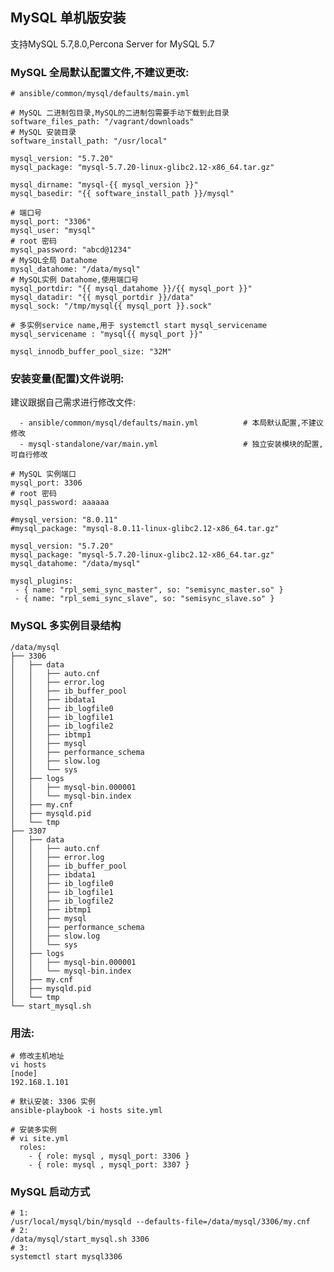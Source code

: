 ## MySQL 单机版安装

支持MySQL 5.7,8.0,Percona Server for MySQL 5.7

### MySQL 全局默认配置文件,不建议更改:
    # ansible/common/mysql/defaults/main.yml

    # MySQL 二进制包目录,MySQL的二进制包需要手动下载到此目录
    software_files_path: "/vagrant/downloads"
    # MySQL 安装目录
    software_install_path: "/usr/local"

    mysql_version: "5.7.20"
    mysql_package: "mysql-5.7.20-linux-glibc2.12-x86_64.tar.gz"

    mysql_dirname: "mysql-{{ mysql_version }}"
    mysql_basedir: "{{ software_install_path }}/mysql"

    # 端口号
    mysql_port: "3306"
    mysql_user: "mysql"
    # root 密码
    mysql_password: "abcd@1234"
    # MySQL全局 Datahome
    mysql_datahome: "/data/mysql"
    # MySQL实例 Datahome,使用端口号
    mysql_portdir: "{{ mysql_datahome }}/{{ mysql_port }}"
    mysql_datadir: "{{ mysql_portdir }}/data"
    mysql_sock: "/tmp/mysql{{ mysql_port }}.sock"

    # 多实例service name,用于 systemctl start mysql_servicename
    mysql_servicename : "mysql{{ mysql_port }}"

    mysql_innodb_buffer_pool_size: "32M"


### 安装变量(配置)文件说明:

建议跟据自己需求进行修改文件:
```
  - ansible/common/mysql/defaults/main.yml          # 本局默认配置,不建议修改
  - mysql-standalone/var/main.yml                   # 独立安装模块的配置,可自行修改
```


```
# MySQL 实例端口
mysql_port: 3306
# root 密码
mysql_password: aaaaaa

#mysql_version: "8.0.11"
#mysql_package: "mysql-8.0.11-linux-glibc2.12-x86_64.tar.gz"

mysql_version: "5.7.20"
mysql_package: "mysql-5.7.20-linux-glibc2.12-x86_64.tar.gz"
mysql_datahome: "/data/mysql"

mysql_plugins:
 - { name: "rpl_semi_sync_master", so: "semisync_master.so" }
 - { name: "rpl_semi_sync_slave", so: "semisync_slave.so" }
 ```

### MySQL 多实例目录结构
    /data/mysql
    ├── 3306
    │   ├── data
    │   │   ├── auto.cnf
    │   │   ├── error.log
    │   │   ├── ib_buffer_pool
    │   │   ├── ibdata1
    │   │   ├── ib_logfile0
    │   │   ├── ib_logfile1
    │   │   ├── ib_logfile2
    │   │   ├── ibtmp1
    │   │   ├── mysql
    │   │   ├── performance_schema
    │   │   ├── slow.log
    │   │   └── sys
    │   ├── logs
    │   │   ├── mysql-bin.000001
    │   │   └── mysql-bin.index
    │   ├── my.cnf
    │   ├── mysqld.pid
    │   └── tmp
    ├── 3307
    │   ├── data
    │   │   ├── auto.cnf
    │   │   ├── error.log
    │   │   ├── ib_buffer_pool
    │   │   ├── ibdata1
    │   │   ├── ib_logfile0
    │   │   ├── ib_logfile1
    │   │   ├── ib_logfile2
    │   │   ├── ibtmp1
    │   │   ├── mysql
    │   │   ├── performance_schema
    │   │   ├── slow.log
    │   │   └── sys
    │   ├── logs
    │   │   ├── mysql-bin.000001
    │   │   └── mysql-bin.index
    │   ├── my.cnf
    │   ├── mysqld.pid
    │   └── tmp
    └── start_mysql.sh


### 用法:
    # 修改主机地址
    vi hosts
    [node]
    192.168.1.101

	# 默认安装: 3306 实例
	ansible-playbook -i hosts site.yml

	# 安装多实例
	# vi site.yml
	  roles:
        - { role: mysql , mysql_port: 3306 }
        - { role: mysql , mysql_port: 3307 }


### MySQL 启动方式
    # 1:
    /usr/local/mysql/bin/mysqld --defaults-file=/data/mysql/3306/my.cnf
    # 2:
    /data/mysql/start_mysql.sh 3306
    # 3:
    systemctl start mysql3306